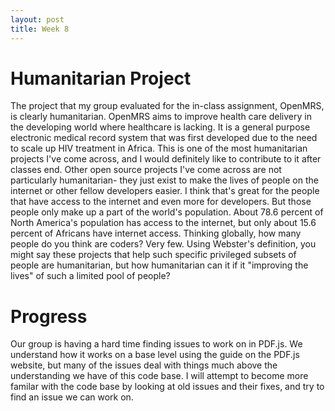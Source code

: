 ```yaml
---
layout: post
title: Week 8
---
```


# Humanitarian Project

The project that my group evaluated for the in-class assignment, OpenMRS, is clearly humanitarian. OpenMRS aims to improve health care delivery in the developing world where healthcare is lacking. It is a general purpose electronic medical record system that was first developed due to the need to scale up HIV treatment in Africa. This is one of the most humanitarian projects I've come across, and I would definitely like to contribute to it after classes end. 
Other open source projects I've come across are not particularly humanitarian- they just exist to make the lives of people on the internet or other fellow developers easier. I think that's great for the people that have access to the internet and even more for developers. But those people only make up a part of the world's population. About 78.6 percent of North America's population has access to the internet, but only about 15.6 percent of Africans have internet access. Thinking globally, how many people do you think are coders? Very few. Using Webster's definition, you might say these projects that help such specific privileged subsets of people are humanitarian, but how humanitarian can it if it "improving the lives" of such a limited pool of people?

# Progress

Our group is having a hard time finding issues to work on in PDF.js. We understand how it works on a base level using the guide on the PDF.js website, but many of the issues deal with things much above the understanding we have of this code base.
I will attempt to become more familar with the code base by looking at old issues and their fixes, and try to find an issue we can work on. 

